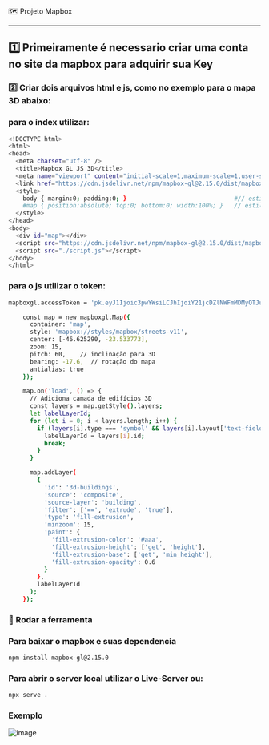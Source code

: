 🗺️ Projeto Mapbox

---

## 1️⃣ Primeiramente é necessario criar uma conta no site da mapbox para adquirir sua Key

### 2️⃣ Criar dois arquivos html e js, como no exemplo para o mapa 3D abaixo:

### para o index  utilizar:
```bash
<!DOCTYPE html>
<html>
<head>
  <meta charset="utf-8" />
  <title>Mapbox GL JS 3D</title>
  <meta name="viewport" content="initial-scale=1,maximum-scale=1,user-scalable=no" />
  <link href="https://cdn.jsdelivr.net/npm/mapbox-gl@2.15.0/dist/mapbox-gl.css" rel="stylesheet" /> // base para o mapa 
  <style>
    body { margin:0; padding:0; }                              #// estilo do mapa 
    #map { position:absolute; top:0; bottom:0; width:100%; }   // estilo do mapa
  </style>
</head>
<body>
  <div id="map"></div>
  <script src="https://cdn.jsdelivr.net/npm/mapbox-gl@2.15.0/dist/mapbox-gl.js"></script>
  <script src="./script.js"></script>
</body>
</html>

```
### para o js utilizar  o token:
```bash
mapboxgl.accessToken = 'pk.eyJ1Ijoic3pwYWsiLCJhIjoiY21jcDZlNWFmMDMyOTJub2htNzFpY2U3cCJ9.cv0VvtWlhFKP7oZ_aHXwxA'; #// sua key aqui | exemplo do mapa 3D

    const map = new mapboxgl.Map({
      container: 'map',
      style: 'mapbox://styles/mapbox/streets-v11',
      center: [-46.625290, -23.533773],
      zoom: 15,
      pitch: 60,    // inclinação para 3D
      bearing: -17.6,  // rotação do mapa
      antialias: true
    });

    map.on('load', () => {
      // Adiciona camada de edifícios 3D
      const layers = map.getStyle().layers;
      let labelLayerId;
      for (let i = 0; i < layers.length; i++) {
        if (layers[i].type === 'symbol' && layers[i].layout['text-field']) {
          labelLayerId = layers[i].id;
          break;
        }
      }

      map.addLayer(
        {
          'id': '3d-buildings',
          'source': 'composite',
          'source-layer': 'building',
          'filter': ['==', 'extrude', 'true'],
          'type': 'fill-extrusion',
          'minzoom': 15,
          'paint': {
            'fill-extrusion-color': '#aaa',
            'fill-extrusion-height': ['get', 'height'],
            'fill-extrusion-base': ['get', 'min_height'],
            'fill-extrusion-opacity': 0.6
          }
        },
        labelLayerId
      );
    });
```


### 🚀 Rodar a ferramenta

### Para baixar o mapbox e suas dependencia

```bash 
npm install mapbox-gl@2.15.0
```

### Para abrir o server local utilizar o Live-Server ou:
```bash
npx serve .
```
### Exemplo

![image](https://github.com/user-attachments/assets/7b4a551d-652c-4771-985f-ba2dfb4b4940)

